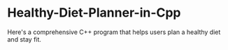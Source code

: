 # Healthy-Diet-Planner-in-Cpp

Here's a comprehensive C++ program that helps users plan a healthy diet and stay fit.
